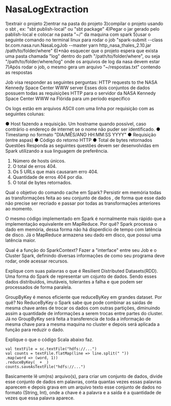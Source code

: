 # NasaLogExtraction

1)extrair o projeto
2)entrar na pasta do projeto
3)compilar o projeto usando o sbt , ex: "sbt publish-local" ou "sbt package"
4)Pegar o jar gerado pelo pablish-local e colocar na pasta "~/" da maquina com spark
5)usar o seguinte comando no terminal linux para rodar o job "spark-submit --class br.com.nasa.run.NasaLogJob --master yarn http_nasa_thales_2.10.jar /path/to/folder/where"
6)*não esquecer que o projeto espera que exista uma pasta chamada "log" dentro do path "/path/to/folder/where", ou seja "/path/to/folder/where/log" onde os arquivos de log da nasa devem estar
7)Após rodar o job, o mesmo gera um arquivo "~/respostas.txt" contendo as respostas


Job visa responder as seguintes perguntas:
HTTP requests to the NASA Kennedy Space Center WWW server
Esses dois conjuntos de dados possuem todas as requisições HTTP para o servidor da NASA Kennedy
Space Center WWW na Flórida para um período específico

Os logs estão em arquivos ASCII com uma linha por requisição com as seguintes colunas:

● Host fazendo a requisição​. Um hostname quando possível, caso contrário o endereço de internet se o nome
não puder ser identificado.
● Timestamp ​no formato "DIA/MÊS/ANO HH:MM:SS YYYY"
● Requisição (entre aspas)
● Código do retorno HTTP
● Total de bytes retornados
Questões
Responda as seguintes questões devem ser desenvolvidas em Spark utilizando a sua linguagem de preferência.
1. Número de hosts únicos.
2. O total de erros 404.
3. Os 5 URLs que mais causaram erro 404.
4. Quantidade de erros 404 por dia.
5. O total de bytes retornados.


Qual o objetivo do comando cache ​em Spark?
Persistir em memória todas as transformações feita ao seu conjunto de dados , de forma que esse dado não precise ser recriado e passar por todas as transformações anteriores ao momento.

O mesmo código implementado em Spark é normalmente mais rápido que a implementação equivalente em
MapReduce. Por quê?
Spark processa o dado em memória, dessa forma não há disperdicio de tempo com latência de disco. Já o MapReduce armazena seu dado em disco, que possui uma latência maior.

Qual é a função do SparkContext?
Fazer a  "interface" entre seu Job e o Cluster Spark, definindo diversas informações de como seu programa deve rodar, onde acessar recursos.

Explique com suas palavras o que é Resilient Distributed Datasets​ (RDD).
Uma forma do Spark de representar um cojunto de dados. Sendo esses dados distribuidos,  imutáveis, tolerantes a falha e que podem ser processados de forma paralela.

GroupByKey ​é menos eficiente que reduceByKey ​em grandes dataset. Por quê?
No ReduceByKey o Spark sabe que pode combinar as saidas de mesma chave antes de trocar os dados com outras partições, diminuindo assim a quantidade de informações a serem trocas entre partes do cluster.
Já no GroupByKey será feita a transferencia de toda a informação de mesma chave para a mesma maquina no cluster e depois será aplicada a função para reduzir o dado.

Explique o que o código Scala abaixo faz.
```
val textFile = sc.textFile("hdfs://...")
val counts = textFile.flatMap(line => line.split(" "))
.map(word => (word, 1))
.reduceByKey(_ + _)
counts.saveAsTextFile("hdfs://...")
```
Basicamente lê um(ns) arquivo(s), para criar um conjunto de dados, divide esse conjunto de dados em palavras, conta quantas vezes essas palavras aparecem e depois grava em um arquivo texto esse conjunto de dados no formato (String, Int), onde a chave é a palavra e a saída é a quantidade de vezes que essa palavra aparece.



